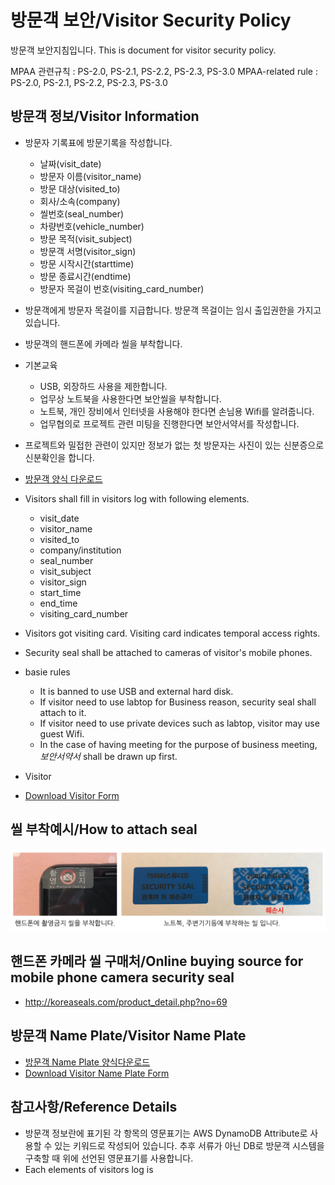 # 방문객 보안/Visitor Security Policy
방문객 보안지침입니다.
This is document for visitor security policy.

MPAA 관련규칙 : PS-2.0, PS-2.1, PS-2.2, PS-2.3, PS-3.0
MPAA-related rule :  PS-2.0, PS-2.1, PS-2.2, PS-2.3, PS-3.0

## 방문객 정보/Visitor Information
- 방문자 기록표에 방문기록을 작성합니다.
	- 날짜(visit_date)
	- 방문자 이름(visitor_name)
	- 방문 대상(visited_to)
	- 회사/소속(company)
	- 씰번호(seal_number)
	- 차량번호(vehicle_number)
	- 방문 목적(visit_subject)
	- 방문객 서명(visitor_sign)
	- 방문 시작시간(starttime)
	- 방문 종료시간(endtime)
	- 방문자 목걸이 번호(visiting_card_number)

- 방문객에게 방문자 목걸이를 지급합니다. 방문객 목걸이는 임시 출입권한을 가지고 있습니다.
- 방문객의 핸드폰에 카메라 씰을 부착합니다.
- 기본교육
	- USB, 외장하드 사용을 제한합니다.
	- 업무상 노트북을 사용한다면 보안씰을 부착합니다.
	- 노트북, 개인 장비에서 인터넷을 사용해야 한다면 손님용 Wifi를 알려줍니다.
	- 업무협의로 프로젝트 관련 미팅을 진행한다면 보안서약서를 작성합니다.
	
- 프로젝트와 밀접한 관련이 있지만 정보가 없는 첫 방문자는 사진이 있는 신분증으로 신분확인을 합니다.
- [방문객 양식 다운로드](../pdf/visitor_table.pdf)

- Visitors shall fill in visitors log with following elements.
	- visit_date
	- visitor_name
	- visited_to
	- company/institution
	- seal_number
	- visit_subject
	- visitor_sign
	- start_time
	- end_time
	- visiting_card_number

- Visitors got visiting card. Visiting card indicates temporal access rights.
- Security seal shall be attached to cameras of visitor's mobile phones.
- basie rules
	- It is banned to use USB and external hard disk.
	- If visitor need to use labtop for Business reason, security seal shall attach to it.
	- If visitor need to use private devices such as labtop, visitor may use guest Wifi.
	- In the case of having meeting for the purpose of business meeting, *보안서약서* shall be drawn up first. 
- Visitor
- [Download Visitor Form](../pdf/visitor_table.pdf)
	
## 씰 부착예시/How to attach seal
![seal_example](../figures/seal_example.png)

## 핸드폰 카메라 씰 구매처/Online buying source for mobile phone camera security seal
- http://koreaseals.com/product_detail.php?no=69

## 방문객 Name Plate/Visitor Name Plate
- [방문객 Name Plate 양식다운로드](../pdf/visitor_nameplate.pdf)
- [Download Visitor Name Plate Form](../pdf/visitor_nameplate.pdf)
## 참고사항/Reference Details
- 방문객 정보란에 표기된 각 항목의 영문표기는 AWS DynamoDB Attribute로 사용할 수 있는 키워드로 작성되어 있습니다. 추후 서류가 아닌 DB로 방문객 시스템을 구축할 때 위에 선언된 영문표기를 사용합니다.
- Each elements of visitors log is 
